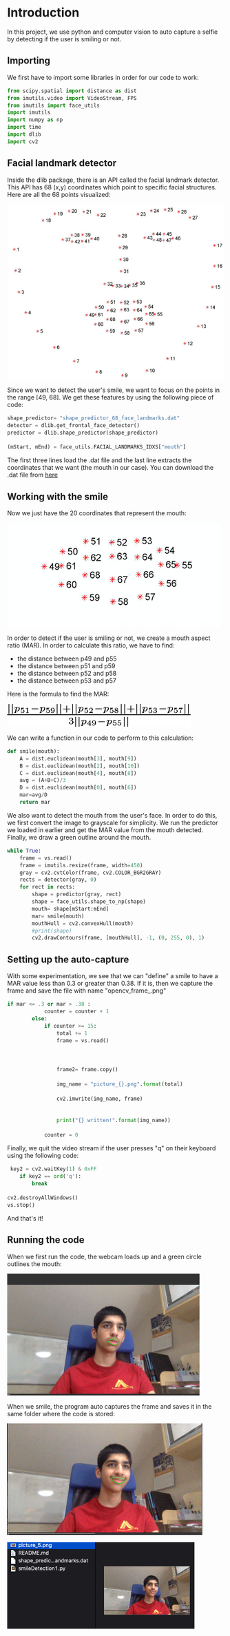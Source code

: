 # Introduction 

In this project, we use python and computer vision to auto capture a selfie by detecting if the user is smiling or not. 

## Importing 

We first have to import some libraries in order for our code to work: 

```python
from scipy.spatial import distance as dist
from imutils.video import VideoStream, FPS
from imutils import face_utils
import imutils
import numpy as np
import time
import dlib
import cv2
```

## Facial landmark detector

Inside the dlib package, there is an API called the facial landmark detector. This API has 68 (x,y) coordinates which point to specific facial structures. Here are all the 68 points visualized: 

![Facial Landmarks](faciallandmarks.jpg)


Since we want to detect the user's smile, we want to focus on the points in the range [49, 68]. We get these features by using the following piece of code: 

```python
shape_predictor= "shape_predictor_68_face_landmarks.dat" 
detector = dlib.get_frontal_face_detector()
predictor = dlib.shape_predictor(shape_predictor)

(mStart, mEnd) = face_utils.FACIAL_LANDMARKS_IDXS["mouth"]
```

The first three lines load the .dat file and the last line extracts the coordinates that we want (the mouth in our case). You can download the .dat file from [here](https://github.com/AKSHAYUBHAT/TensorFace/blob/master/openface/models/dlib/shape_predictor_68_face_landmarks.dat)

## Working with the smile 

Now we just have the 20 coordinates that represent the mouth: 

![Extracted Mouth](mouth.png)

In order to detect if the user is smiling or not, we create a mouth aspect ratio (MAR). In order to calculate this ratio, we have to find: 

- the distance between p49 and p55 
- the distance between p51 and p59
- the distance between p52 and p58
- the distance between p53 and p57 

Here is the formula to find the MAR: 

![MAR Equation](MARequation.png)

We can write a function in our code to perform to this calculation:

```python
def smile(mouth):
    A = dist.euclidean(mouth[3], mouth[9])
    B = dist.euclidean(mouth[2], mouth[10])
    C = dist.euclidean(mouth[4], mouth[8])
    avg = (A+B+C)/3
    D = dist.euclidean(mouth[0], mouth[6])
    mar=avg/D
    return mar
```

We also want to detect the mouth from the user's face. In order to do this, we first convert the image to grayscale for simplicity. We run the predictor we loaded in earlier and get the MAR  value from the mouth detected. Finally, we draw a green outline around the mouth. 

```python
while True:
    frame = vs.read()    
    frame = imutils.resize(frame, width=450)
    gray = cv2.cvtColor(frame, cv2.COLOR_BGR2GRAY)
    rects = detector(gray, 0)
    for rect in rects:
        shape = predictor(gray, rect)
        shape = face_utils.shape_to_np(shape)
        mouth= shape[mStart:mEnd]
        mar= smile(mouth)
        mouthHull = cv2.convexHull(mouth)
        #print(shape)
        cv2.drawContours(frame, [mouthHull], -1, (0, 255, 0), 1)
```

## Setting up the auto-capture 

With some experimentation, we see that we can "define" a smile to have a MAR value less than 0.3 or greater than 0.38. If it is, then we capture the frame and save the file with name "opencv_frame_<counter>.png"

```python
if mar <= .3 or mar > .38 : 
            counter = counter + 1
        else:
            if counter >= 15:
                total += 1
                frame = vs.read()

                
                
                frame2= frame.copy()
                
                img_name = "picture_{}.png".format(total)
                
                cv2.imwrite(img_name, frame)

                
                print("{} written!".format(img_name))

            counter = 0
 ```

Finally, we quit the video stream if the user presses "q" on their keyboard using the following code: 

```python
 key2 = cv2.waitKey(1) & 0xFF
    if key2 == ord('q'):
        break

cv2.destroyAllWindows()
vs.stop()
```

And that's it! 

## Running the code 

When we first run the code, the webcam loads up and a green circle outlines the mouth: 

![Mouth Detection](mouthDetected.png)

When we smile, the program auto captures the frame and saves it in the same folder where the code is stored: 

![Smile](smile.png)

![Folder](folder.png)








